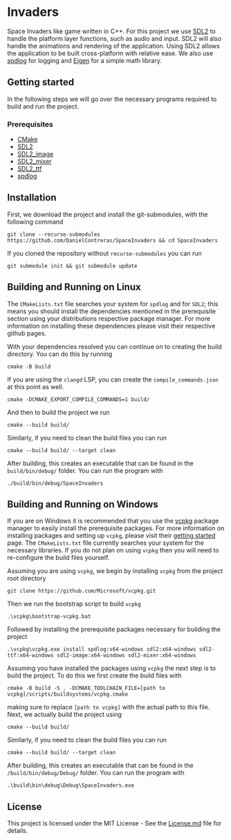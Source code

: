 # Invaders

Space Invaders like game written in C++. For this project we use [SDL2](https://www.libsdl.org/) to handle the platform layer functions, such as audio and input. SDL2 will also handle the animations and rendering of the application. Using SDL2 allows the application to be built cross-platform with relative ease. We also use [spdlog](https://github.com/gabime/spdlog) for logging and [Eigen](https://eigen.tuxfamily.org/index.php?title=Main_Page) for a simple math library. 

## Getting started

In the following steps we will go over the necessary programs required to build and run the project. 

### Prerequisites

- [CMake](https://cmake.org/download/)
- [SDL2](https://www.libsdl.org/index.php)
- [SDL2_image](https://github.com/libsdl-org/SDL_image)
- [SDL2_mixer](https://github.com/libsdl-org/SDL_mixer)
- [SDL2_ttf](https://github.com/libsdl-org/SDL_ttf)
- [spdlog](https://github.com/gabime/spdlog)

## Installation

First, we download the project and install the git-submodules, with the following command
```shell
git clone --recurse-submodules https://github.com/DanielContreras/SpaceInvaders && cd SpaceInvaders
```
If you cloned the repository without `recurse-submodules` you can run
```shell
git submodule init && git submodule update
```

## Building and Running on Linux

The `CMakeLists.txt` file searches your system for `spdlog` and for `SDL2`; this means you should install the dependencies mentioned in the prerequisite section using your distributions respective package manager. For more information on installing these dependencies please visit their respective github pages. 

With your dependencies resolved you can continue on to creating the build directory. You can do this by running 
```shell
cmake -B build
```
If you are using the `clangd` LSP, you can create the `compile_commands.json` at this point as well.
```shell
cmake -DCMAKE_EXPORT_COMPILE_COMMANDS=1 build/
```
And then to build the project we run
```shell
cmake --build build/
```
Similarly, if you need to clean the build files you can run
```shell
cmake --build build/ --target clean
```
After building, this creates an executable that can be found in the `build/bin/debug/` folder. You can run the program with

```shell
./build/bin/debug/SpaceInvaders
```

## Building and Running on Windows

If you are on Windows it is recommended that you use the [vcpkg](https://vcpkg.io/en/index.html) package manager to easily install the prerequisite packages. For more information on installing packages and setting up `vcpkg`, please visit their [getting started](https://vcpkg.io/en/getting-started.html) page. The `CMakeLists.txt` file currently searches your system for the necessary libraries. If you do not plan on using `vcpkg` then you will need to re-configure the build files yourself. 

Assuming you are using `vcpkg`, we begin by installing `vcpkg` from the project root directory
```shell
git clone https://github.com/Microsoft/vcpkg.git
```
Then we run the bootstrap script to build `vcpkg`
```shell
.\vcpkg\bootstrap-vcpkg.bat
```
Followed by installing the prerequisite packages necessary for building the project
```shell
.\vcpkg\vcpkg.exe install spdlog:x64-windows sdl2:x64-windows sdl2-ttf:x64-windows sdl2-image:x64-windows sdl2-mixer:x64-windows
```

Assuming you have installed the packages using `vcpkg` the next step is to build the project. To do this we first create the build files with
```shell
cmake -B build -S . -DCMAKE_TOOLCHAIN_FILE=[path to vcpkg]/scripts/buildsystems/vcpkg.cmake 
```
making sure to replace `[path to vcpkg]` with the actual path to this file. Next, we actually build the project using
```shell
cmake --build build/
```
Similarly, if you need to clean the build files you can run
```shell
cmake --build build/ --target clean
```
After building, this creates an executable that can be found in the `/build/bin/debug/Debug/` folder. You can run the program with
```shell
.\build\bin\debug\Debug\SpaceInvaders.exe 
```

## License
This project is licensed under the MIT License - See the [License.md](https://github.com/DanielContreras/SDL2-Game/blob/main/LICENSE) file for details.
